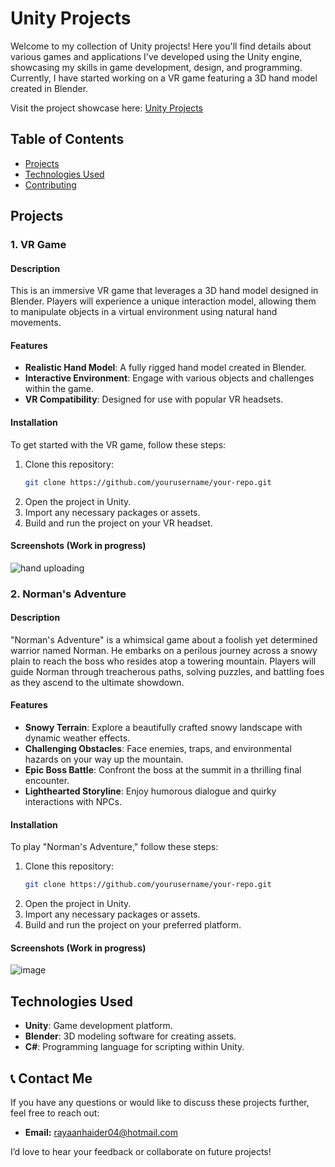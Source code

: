 # Unity Projects

Welcome to my collection of Unity projects! Here you'll find details about various games and applications I've developed using the Unity engine, showcasing my skills in game development, design, and programming. Currently, I have started working on a VR game featuring a 3D hand model created in Blender.

Visit the project showcase here: [Unity Projects](https://haiduh.github.io/UnityProjects/)

## Table of Contents

- [Projects](#projects)
- [Technologies Used](#technologies-used)
- [Contributing](#contributing)

## Projects

### 1. VR Game

#### Description
This is an immersive VR game that leverages a 3D hand model designed in Blender. Players will experience a unique interaction model, allowing them to manipulate objects in a virtual environment using natural hand movements.

#### Features
- **Realistic Hand Model**: A fully rigged hand model created in Blender.
- **Interactive Environment**: Engage with various objects and challenges within the game.
- **VR Compatibility**: Designed for use with popular VR headsets.

#### Installation
To get started with the VR game, follow these steps:
1. Clone this repository:
   ```bash
   git clone https://github.com/yourusername/your-repo.git
   ```
2. Open the project in Unity.
3. Import any necessary packages or assets.
4. Build and run the project on your VR headset.

#### Screenshots (Work in progress)

![hand uploading](https://github.com/user-attachments/assets/8462695a-0d62-4bf5-b4e0-7793c90a73a6)

### 2. Norman's Adventure

#### Description
"Norman's Adventure" is a whimsical game about a foolish yet determined warrior named Norman. He embarks on a perilous journey across a snowy plain to reach the boss who resides atop a towering mountain. Players will guide Norman through treacherous paths, solving puzzles, and battling foes as they ascend to the ultimate showdown.

#### Features
- **Snowy Terrain**: Explore a beautifully crafted snowy landscape with dynamic weather effects.
- **Challenging Obstacles**: Face enemies, traps, and environmental hazards on your way up the mountain.
- **Epic Boss Battle**: Confront the boss at the summit in a thrilling final encounter.
- **Lighthearted Storyline**: Enjoy humorous dialogue and quirky interactions with NPCs.

#### Installation
To play "Norman's Adventure," follow these steps:
1. Clone this repository:
   ```bash
   git clone https://github.com/yourusername/your-repo.git
   ```
2. Open the project in Unity.
3. Import any necessary packages or assets.
4. Build and run the project on your preferred platform.

#### Screenshots (Work in progress)

![image](https://github.com/user-attachments/assets/b374d667-ba0c-45d3-9aec-3d5c9fd08834)

## Technologies Used
- **Unity**: Game development platform.
- **Blender**: 3D modeling software for creating assets.
- **C#**: Programming language for scripting within Unity.

## 📞 Contact Me
If you have any questions or would like to discuss these projects further, feel free to reach out:

- **Email:** rayaanhaider04@hotmail.com

I’d love to hear your feedback or collaborate on future projects!
